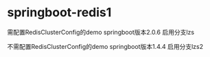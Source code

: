 # springboot-redis1
需配置RedisClusterConfig的demo
springboot版本2.0.6
启用分支lzs


不需配置RedisClusterConfig的demo
springboot版本1.4.4
启用分支lzs2